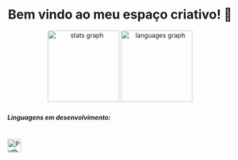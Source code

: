 <div align="center">
<p><h1>Bem vindo ao meu espaço criativo! 🎯
</div>
<!-- <h5> 
  <p>Daiane da Silva Santos</p>
  <li> Graduada em Adminstração </li> 
  <li> Pós-graduação em Business Intelligence, Big Data e Analytics - Ciência de Dados </li>
  <li> Pós-graduação em Desenvolvimento Web Full Stack </li>
  <li> Pós-graduação em Engenharia de Software com Ênfase em Qualidade e Teste de Software </li>
</h5> -->
  
  <div align="center">
  <img src="https://github-readme-stats.vercel.app/api?hide_title=false&hide_rank=false&show_icons=true&include_all_commits=true&count_private=true&disable_animations=false&theme=github_dark&locale=pt-br&hide_border=false&username=daianess" height="160" alt="stats graph"  />
  <img src="https://github-readme-stats.vercel.app/api/top-langs?locale=pt-br&hide_title=false&layout=compact&card_width=250&langs_count=5&theme=github_dark&hide_border=false&username=daianess" height="160" alt="languages graph"  />
</div>

###
  
  <h5>Linguagens em desenvolvimento: </h5>
  <div style="display: inline_block"><br>
<!--  <img alt="C" height="30" width="30" src="https://cdn.jsdelivr.net/gh/devicons/devicon/icons/c/c-plain.svg" />
  <img alt="HTML" height="30" width="30" src="https://cdn.jsdelivr.net/gh/devicons/devicon/icons/html5/html5-plain.svg" />
  <img alt="CSS" height="30" width="30" src="https://cdn.jsdelivr.net/gh/devicons/devicon/icons/css3/css3-plain.svg" />
  <img alt="JavaScript" height="30" width="30" src="https://cdn.jsdelivr.net/gh/devicons/devicon/icons/javascript/javascript-plain.svg" />
  <img alt="Typescript" height="30" width="30" src="https://cdn.jsdelivr.net/gh/devicons/devicon/icons/typescript/typescript-plain.svg" />
  <img alt="Nodejs" height="30" width="30" src="https://cdn.jsdelivr.net/gh/devicons/devicon/icons/nodejs/nodejs-original.svg" />
  <img alt="React" height="30" width="30" src="https://cdn.jsdelivr.net/gh/devicons/devicon/icons/react/react-original.svg" /> -->
  <img alt="Python" height="30" width="30" src="https://cdn.jsdelivr.net/gh/devicons/devicon/icons/python/python-plain.svg" />
    
###
  
 <!-- 

<img href="https://raw.githubusercontent.com/daianess/daianess/blob/output/snake.svg" alt="Snake animation" />

###
  
  ##
  
  <div align="center">
  <a href="https://instagram.com/habitante96" target="_blank"><img src="https://img.shields.io/badge/-Instagram-%23E4405F?style=for-the-badge&logo=instagram&logoColor=white" target="_blank"></a>
  <a href = "mailto:daianesadm@gmail.com"><img src="https://img.shields.io/badge/-Gmail-%23333?style=for-the-badge&logo=gmail&logoColor=white" target="_blank"></a>
  <a href="https://www.linkedin.com/in/daiane-silva-55074012b" target="_blank"><img src="https://img.shields.io/badge/-LinkedIn-%230077B5?style=for-the-badge&logo=linkedin&logoColor=white" target="_blank"></a> 
  </div>
  
  ![Snake animation](https://github.com/daianess/daianess/blob/output/github-contribution-grid-snake.svg)  -->
